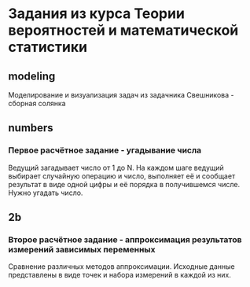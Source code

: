 # Задания из курса Теории вероятностей и математической статистики
## modeling
Моделирование и визуализация задач из задачника Свешникова - сборная солянка
## numbers 
### **Первое расчётное задание - угадывание числа**
Ведущий загадывает число от 1 до N. На каждом шаге ведущий выбирает случайную операцию и число, выполняет её и сообщает результат в виде одной цифры и её порядка в получившемся числе. Нужно угадать число.
## 2b
### **Второе расчётное задание - аппроксимация результатов измерений зависимых переменных**
Сравнение различных методов аппроксимации. Исходные данные представлены в виде точек и набора измерений в каждой из них.

